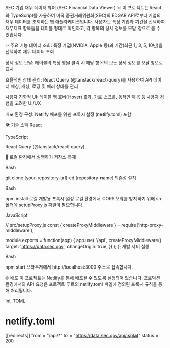 SEC 기업 재무 데이터 뷰어 (SEC Financial Data Viewer) 📊
이 프로젝트는 React와 TypeScript를 사용하여 미국 증권거래위원회(SEC)의 EDGAR API로부터 기업의 재무 데이터를 조회하는 웹 애플리케이션입니다. 사용자는 특정 기업과 기간을 선택하여 재무제표 항목들을 테이블 형태로 확인하고, 각 항목의 상세 정보를 모달 창으로 볼 수 있습니다.

✨ 주요 기능
데이터 조회: 특정 기업(NVIDIA, Apple 등)과 기간(최근 1, 3, 5, 10년)을 선택하여 재무 데이터 조회

상세 정보 모달: 테이블의 특정 행을 클릭 시 해당 항목의 모든 상세 정보를 모달 창으로 표시

효율적인 상태 관리: React Query (@tanstack/react-query)를 사용하여 API 데이터 페칭, 캐싱, 로딩 및 에러 상태를 관리

사용자 친화적 UI: 테이블 행 호버(Hover) 효과, 가로 스크롤, 동적인 제목 등 사용자 경험을 고려한 UI/UX

배포 환경 구성: Netlify 배포를 위한 프록시 설정 (netlify.toml) 포함

🛠️ 기술 스택
React

TypeScript

React Query (@tanstack/react-query)

🚀 로컬 환경에서 실행하기
저장소 복제

Bash

git clone [your-repository-url]
cd [repository-name]
의존성 설치

Bash

npm install
로컬 개발용 프록시 설정
로컬 환경에서 CORS 오류를 방지하기 위해 src 폴더에 setupProxy.js 파일이 필요합니다.

JavaScript

// src/setupProxy.js
const { createProxyMiddleware } = require('http-proxy-middleware');

module.exports = function(app) {
  app.use(
    '/api',
    createProxyMiddleware({
      target: 'https://data.sec.gov',
      changeOrigin: true,
    })
  );
};
개발 서버 실행

Bash

npm start
브라우저에서 http://localhost:3000 주소로 접속합니다.

🌐 배포
이 프로젝트는 Netlify를 통해 배포될 수 있도록 설정되어 있습니다. 프로덕션 환경에서의 API 요청은 프로젝트 루트의 netlify.toml 파일에 정의된 프록시 규칙을 통해 처리됩니다.

Ini, TOML

# netlify.toml
[[redirects]]
  from = "/api/*"
  to = "https://data.sec.gov/api/:splat"
  status = 200
